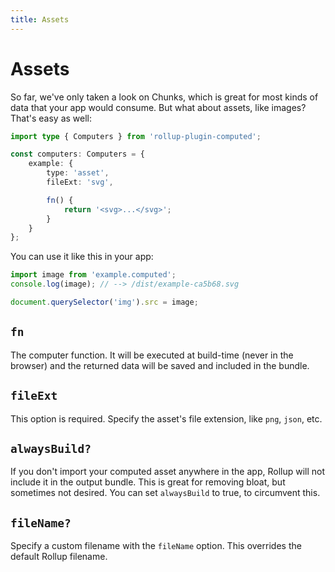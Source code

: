 ```yaml
---
title: Assets
---
```


# Assets

So far, we've only taken a look on Chunks, which is great for most kinds of data that your app would consume. But what about assets, like images? That's easy as well:

```ts
import type { Computers } from 'rollup-plugin-computed';

const computers: Computers = {
	example: {
		type: 'asset',
		fileExt: 'svg',

		fn() {
			return '<svg>...</svg>';
		}
	}
};
```

You can use it like this in your app:

```js
import image from 'example.computed';
console.log(image); // --> /dist/example-ca5b68.svg

document.querySelector('img').src = image;
```

## `fn`

The computer function. It will be executed at build-time (never in the browser) and the returned data will be saved and included in the bundle.

## `fileExt`

This option is required. Specify the asset's file extension, like `png`, `json`, etc.

## `alwaysBuild?`

If you don't import your computed asset anywhere in the app, Rollup will not include it in the output bundle. This is great for removing bloat, but sometimes not desired. You can set `alwaysBuild` to true, to circumvent this.

## `fileName?`

Specify a custom filename with the `fileName` option. This overrides the default Rollup filename.
